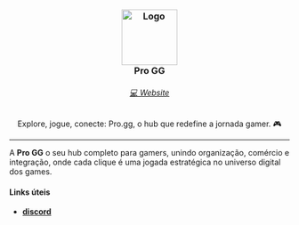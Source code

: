 <h3 align="center">
	<img src="https://imgur.com/XbocG3a.png" width="100" alt="Logo"/>
    <br/>
	Pro GG
</h3>

<h6 align="center">
  <a href="">💻 Website</a>
</h6>

<p align="center">
  Explore, jogue, conecte: Pro.gg, o hub que redefine a jornada gamer. 🎮
</p>

<hr/>

A **Pro GG** o seu hub completo para gamers, unindo organização, comércio e integração, 
onde cada clique é uma jogada estratégica no universo digital dos games.

#### Links úteis

- [**discord**](https://discord.gg/NMC2QE2nK8)
